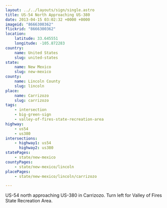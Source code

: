 ```yaml
---
layout: ../../layouts/sign/single.astro
title: US-54 North Approaching US-380
date: 2013-04-15 03:02:32 +0000 +0000
imageid: "8666300362"
flickrid: "8666300362"
location:
    latitude: 33.645551
    longitude: -105.872283
country:
    name: United States
    slug: united-states
state:
    name: New Mexico
    slug: new-mexico
county:
    name: Lincoln County
    slug: lincoln
place:
    name: Carrizozo
    slug: carrizozo
tags:
    - intersection
    - big-green-sign
    - valley-of-fires-state-recreation-area
highway:
    - us54
    - us380
intersections:
    - highway1: us54
      highway2: us380
statePages:
    - state/new-mexico
countyPages:
    - state/new-mexico/lincoln
placePages:
    - state/new-mexico/lincoln/carrizozo

---
```

US-54 north approaching US-380 in Carrizozo.  Turn left for Valley of Fires State Recreation Area.